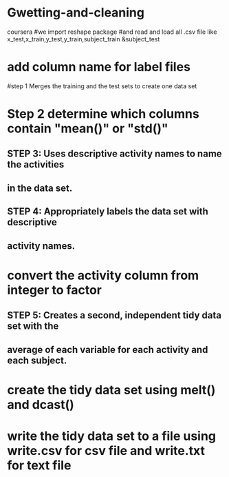 # Gwetting-and-cleaning
coursera
#we import reshape package 
#and read and load all .csv file like x_test,x_train,y_test,y_train,subject_train &subject_test
# add column name for label files

#step 1 Merges the training and the test sets to create one data set

# Step 2 determine which columns contain "mean()" or "std()"

## STEP 3: Uses descriptive activity names to name the activities
## in the data set.
## STEP 4: Appropriately labels the data set with descriptive
## activity names. 

# convert the activity column from integer to factor

## STEP 5: Creates a second, independent tidy data set with the
## average of each variable for each activity and each subject.

# create the tidy data set using melt() and dcast()

# write the tidy data set to a file using write.csv for csv file and write.txt for text file


